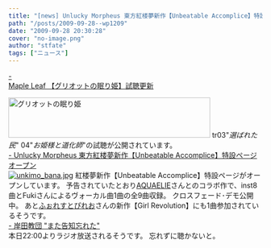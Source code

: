 ```yaml
---
title: "[news] Unlucky Morpheus 東方紅楼夢新作【Unbeatable Accomplice】特設ページオープン"
path: "/posts/2009-09-28--wp1209"
date: "2009-09-28 20:30:28"
cover: "no-image.png"
author: "stfate"
tags: ["ニュース"]
---
```


<style type="text/css">
<!--
p {white-space: pre-wrap};
-->
</style>

<a class="topics" href="http://shimotsukin.com/" target="_blank">- Maple Leaf 【グリオットの眠り姫】試聴更新</a>
<div class="news"><a href="http://www.team-e.co.jp/sp/griotte/" target="_blank"><img src="http://www.team-e.co.jp/sp/griotte/bana/400x80_a.jpg" width="400" height="80" border="0" alt="グリオットの眠り姫"></a>
tr03"<em>選ばれた民</em>" 04"<em>お姫様と道化師</em>"の試聴が公開されています。</div>
<a class="topics" href="http://sound.jp/ankimo/u_a.xhtm" target="_blank">- Unlucky Morpheus 東方紅楼夢新作【Unbeatable Accomplice】特設ページオープン</a>
<div class="news"><a href="http://sound.jp/ankimo/u_a.xhtm" target="_blank"><img src="http://stfate.net/img/unkimo_bana.jpg" title="unkimo_bana.jpg"/></a>
紅楼夢新作【Unbeatable Accomplice】特設ページがオープンしています。
予告されていたとおり<a href="http://www.k4.dion.ne.jp/~aquaelie/" target="_blank">AQUAELIE</a>さんとのコラボ作で、inst8曲とFukiさんによるヴォーカル曲1曲の全9曲収録。
クロスフェード･デモ公開中。
あと<a href="http://forestpireo.jp/work.php" target="_blank">ふぉれすとぴれお</a>さんの新作【Girl Revolution】にも1曲参加されているそうです。</div>
<a class="topics" href="http://k-kyoudan.s61.xrea.com/" target="_blank">- 岸田教団 "また告知忘れた"</a>
<div class="news">本日22:00よりラジオ放送されるそうです。
忘れずに聴かないと。</div>
